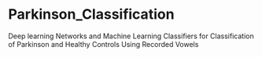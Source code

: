 # Parkinson_Classification
Deep learning Networks and Machine Learning Classifiers for Classification of Parkinson and Healthy Controls Using Recorded Vowels 
